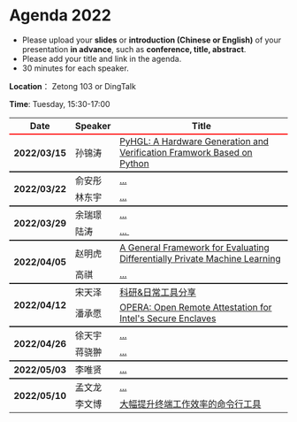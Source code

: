 # Agenda 2022

- Please upload your **slides** or **introduction (Chinese or English)** of your presentation **in advance**, such as **conference, title, abstract**.
- Please add your title and link in the agenda.
- 30 minutes for each speaker.

**Location**： Zetong 103 or DingTalk

**Time**: Tuesday, 15:30-17:00



<table>
<tr>
    <th> Date </th>
    <th> Speaker </th>
    <th style="width:600px;"> Title </th>
</tr>

<!-- new -->

<tr style="border-top:2px solid red;">
    <th rowspan=1> 2022/03/15 </th>
    <td>  孙锦涛 </td>
    <td><a href="https://github.com/ZJU-ARClab/Seminar/tree/main/2022/03-15"> PyHGL: A Hardware Generation and Verification Framwork Based on Python </a></td>
</tr>
	
<tr style="border-top:2px solid;">
    <th rowspan=2> 2022/03/22 </th>
    <td>  俞安彤 </td>
    <td><a href="https://github.com/ZJU-ARClab/Seminar/tree/main/2022/03-22"> ... </a></td>
</tr>
<tr >
    <td>  林东宇 </td>
    <td> <a href="https://github.com/ZJU-ARClab/Seminar/tree/main/2022/03-22"> ... </a></td>
</tr>

<tr style="border-top:2px solid;">
    <th rowspan=2> 2022/03/29 </th>
    <td> 余瑞璟 </td>
    <td><a href="https://github.com/ZJU-ARClab/Seminar/tree/main/2022/03-29"> ... </a></td>
</tr>
<tr >
    <td>  陆涛	 </td>
    <td> <a href="https://github.com/ZJU-ARClab/Seminar/tree/main/2022/03-29"> ... </a></td>
</tr>


<tr style="border-top:2px solid;">
    <th rowspan=2> 2022/04/05 </th>
    <td> 赵明虎 </td>
    <td><a href="https://github.com/ZJU-ARClab/Seminar/tree/main/2022/04-05"> A General Framework for Evaluating Differentially Private Machine Learning </a></td>
</tr>
<tr >
    <td> 高祺 </td>
    <td> <a href="https://github.com/ZJU-ARClab/Seminar/tree/main/2022/04-05"> ... </a></td>
</tr>


<tr style="border-top:2px solid;">
    <th rowspan=2> 2022/04/12 </th>
    <td> 宋天泽 </td>
    <td><a href="https://github.com/ZJU-ARClab/Seminar/tree/main/2022/04-12"> 科研&日常工具分享 </a></td>
</tr>
<tr >
    <td> 潘承愿 </td>
    <td> <a href="https://github.com/ZJU-ARClab/Seminar/tree/main/2022/04-12"> OPERA: Open Remote Attestation for Intel's Secure Enclaves </a></td>
</tr>


<tr style="border-top:2px solid;">
    <th rowspan=2> 2022/04/26 </th>
    <td>  徐天宇 </td>
    <td><a href="https://github.com/ZJU-ARClab/Seminar/tree/main/2022/04-26"> ... </a></td>
</tr>
<tr >
    <td> 蒋骁翀	 </td>
    <td> <a href="https://github.com/ZJU-ARClab/Seminar/tree/main/2022/04-26"> ... </a></td>
</tr>

<tr style="border-top:2px solid;">
    <th rowspan=1> 2022/05/03 </th>
    <td> 李唯贤 </td>
    <td><a href="https://github.com/ZJU-ARClab/Seminar/tree/main/2022/05-03"> ... </a></td>
</tr>



<tr style="border-top:2px solid;">
    <th rowspan=2> 2022/05/10 </th>
    <td> 孟文龙 </td>
    <td><a href="https://github.com/ZJU-ARClab/Seminar/tree/main/2022/05-10"> ... </a></td>
</tr>
<tr >
    <td> 李文博 </td>
    <td> <a href="https://github.com/ZJU-ARClab/Seminar/tree/main/2022/05-10"> 大幅提升终端工作效率的命令行工具 </a></td>
</tr>




</table>
